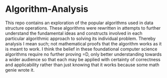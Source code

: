 # Algorithm-Analysis

This repo contains an exploration of the popular algorithms used in data structure operations.
These algorithms were rewritten in attempts to further understand the fundamental 
ideas and constructs involved in each particular algorithmic approach to solving its 
individual problem. Thereby analysis I mean such; not mathematical proofs that the 
algorithm works as it is meant to work. I think the belief in these foundational 
computer science algorithms require no further proving =D, only better understanding 
towards a wider audience so that each may be applied with certainty of correctness and 
applicability rather than just knowing that it works because some math genie wrote it.
